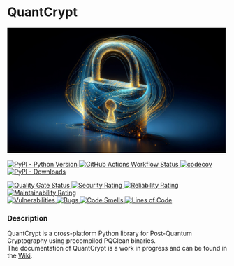 # QuantCrypt

<img src="https://raw.githubusercontent.com/aabmets/quantcrypt/main/docs/images/quantcrypt-logo.jpg" alt="Logo" width="500">

<p></p>

<a href="https://pypi.org/project/quantcrypt/" target="_blank">
    <img src="https://img.shields.io/pypi/pyversions/quantcrypt" alt="PyPI - Python Version">
</a>
<a href="https://github.com/aabmets/quantcrypt/actions/workflows/pypi_publish_pipeline.yaml" target="_blank">
    <img src="https://img.shields.io/github/actions/workflow/status/aabmets/quantcrypt/pypi_publish_pipeline.yaml" alt="GitHub Actions Workflow Status">
</a>
<a href="https://codecov.io/gh/aabmets/quantcrypt" target="_blank">
    <img src="https://codecov.io/gh/aabmets/quantcrypt/graph/badge.svg?token=jymcRynp2P" alt="codecov">
</a>
<a href="https://pypistats.org/packages/quantcrypt" target="_blank">
    <img src="https://img.shields.io/pypi/dm/quantcrypt" alt="PyPI - Downloads">
</a>

<p></p>

<a href="https://sonarcloud.io/summary/new_code?id=aabmets_quantcrypt" target="_blank">
    <img src="https://sonarcloud.io/api/project_badges/measure?project=aabmets_quantcrypt&metric=alert_status" alt="Quality Gate Status">
</a>
<a href="https://sonarcloud.io/summary/new_code?id=aabmets_quantcrypt" target="_blank">
    <img src="https://sonarcloud.io/api/project_badges/measure?project=aabmets_quantcrypt&metric=security_rating" alt="Security Rating">
</a>
<a href="https://sonarcloud.io/summary/new_code?id=aabmets_quantcrypt" target="_blank">
    <img src="https://sonarcloud.io/api/project_badges/measure?project=aabmets_quantcrypt&metric=reliability_rating" alt="Reliability Rating">
</a>
<a href="https://sonarcloud.io/summary/new_code?id=aabmets_quantcrypt" target="_blank">
    <img src="https://sonarcloud.io/api/project_badges/measure?project=aabmets_quantcrypt&metric=sqale_rating" alt="Maintainability Rating">
</a>

<br />

<a href="https://sonarcloud.io/summary/new_code?id=aabmets_quantcrypt" target="_blank">
    <img src="https://sonarcloud.io/api/project_badges/measure?project=aabmets_quantcrypt&metric=vulnerabilities" alt="Vulnerabilities">
</a>
<a href="https://sonarcloud.io/summary/new_code?id=aabmets_quantcrypt" target="_blank">
    <img src="https://sonarcloud.io/api/project_badges/measure?project=aabmets_quantcrypt&metric=bugs" alt="Bugs">
</a>
<a href="https://sonarcloud.io/summary/new_code?id=aabmets_quantcrypt" target="_blank">
    <img src="https://sonarcloud.io/api/project_badges/measure?project=aabmets_quantcrypt&metric=code_smells" alt="Code Smells">
</a>
<a href="https://sonarcloud.io/summary/new_code?id=aabmets_quantcrypt" target="_blank">
    <img src="https://sonarcloud.io/api/project_badges/measure?project=aabmets_quantcrypt&metric=ncloc" alt="Lines of Code">
</a>


### Description

QuantCrypt is a cross-platform Python library for Post-Quantum Cryptography using precompiled PQClean binaries.  
The documentation of QuantCrypt is a work in progress and can be found in the [Wiki](https://github.com/aabmets/quantcrypt/wiki/Documentation).